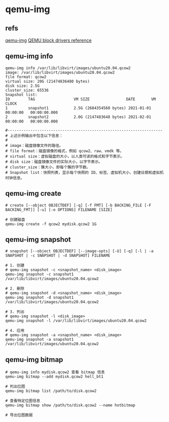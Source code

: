 # qemu-img

## refs

[qemu-img](https://www.qemu.org/docs/master/tools/qemu-img.html)
[QEMU block drivers reference](https://www.qemu.org/docs/master/system/qemu-block-drivers.html)

## qemu-img info

```shell
qemu-img info /var/lib/libvirt/images/ubuntu20.04.qcow2
image: /var/lib/libvirt/images/ubuntu20.04.qcow2
file format: qcow2
virtual size: 20G (21474836480 bytes)
disk size: 2.5G
cluster_size: 65536
Snapshot list:
ID        TAG                 VM SIZE                DATE       VM CLOCK
1         snapshot1           2.5G (2684354560 bytes) 2021-01-01 00:00:00   00:00:00.000
2         snapshot2           2.0G (2147483648 bytes) 2021-02-01 00:00:00   00:00:00.000

#--------------------------------------------------------------------
# 上述示例输出中包含以下信息：
#
# image：磁盘镜像文件的路径。
# file format：磁盘镜像的格式，例如 qcow2、raw、vmdk 等。
# virtual size：虚拟磁盘的大小，以人类可读的格式和字节表示。
# disk size：磁盘镜像文件的实际大小，以字节表示。
# cluster_size：簇大小，即每个簇的字节数。
# Snapshot list：快照列表，显示每个快照的 ID、标签、虚拟机大小、创建日期和虚拟机时钟信息。

```

## qemu-img create

```shell
# create [--object OBJECTDEF] [-q] [-f FMT] [-b BACKING_FILE [-F BACKING_FMT]] [-u] [-o OPTIONS] FILENAME [SIZE]

# 创建磁盘
qemu-img create -f qcow2 mydisk.qcow2 1G
```

## qemu-img snapshot

```shell
# snapshot [--object OBJECTDEF] [--image-opts] [-U] [-q] [-l | -a SNAPSHOT | -c SNAPSHOT | -d SNAPSHOT] FILENAME

# 1. 创建
# qemu-img snapshot -c <snapshot_name> <disk_image>
qemu-img snapshot -c snapshot1 /var/lib/libvirt/images/ubuntu20.04.qcow2

# 2. 删除
# qemu-img snapshot -d <snapshot_name> <disk_image>
qemu-img snapshot -d snapshot1 /var/lib/libvirt/images/ubuntu20.04.qcow2

# 3. 列出
# qemu-img snapshot -l <disk_image>
qemu-img snapshot -l /var/lib/libvirt/images/ubuntu20.04.qcow2

# 4. 应用
# qemu-img snapshot -a <snapshot_name> <disk_image>
qemu-img snapshot -a snapshot1 /var/lib/libvirt/images/ubuntu20.04.qcow2

```

## qemu-img bitmap

```shell
# qemu-img info mydisk.qcow2 查看 bitmap 信息
qemu-img bitmap --add mydisk.qcow2 hell_bt1

# 列出位图
qemu-img bitmap list /path/to/disk.qcow2

# 查看特定位图信息
qemu-img bitmap show /path/to/disk.qcow2 --name hotbitmap

# 导出位图数据


```
